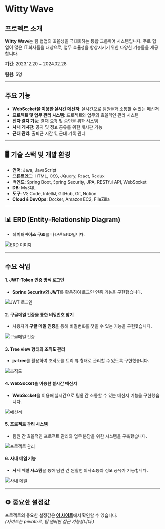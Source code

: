# Witty Wave

## 프로젝트 소개
**Witty Wave**는 팀 협업의 효율성을 극대화하는 통합 그룹웨어 시스템입니다. 주로 협업이 많은 IT 회사들을 대상으로, 업무 효율성을 향상시키기 위한 다양한 기능들을 제공합니다.

**기간**: 2023.12.20 ~ 2024.02.28  

**팀원**: 5명  


---

## 주요 기능
- **WebSocket을 이용한 실시간 메신저**: 실시간으로 팀원들과 소통할 수 있는 메신저
- **프로젝트 및 업무 관리 시스템**: 프로젝트와 업무의 효율적인 관리 시스템
- **전자 결재 기능**: 결재 요청 및 승인을 위한 시스템
- **사내 게시판**: 공지 및 정보 공유를 위한 게시판 기능
- **근태 관리**: 출퇴근 시간 및 근태 기록 관리

---

## 🖥️ 기술 스택 및 개발 환경
- **언어**: Java, JavaScript
- **프론트엔드**: HTML, CSS, JQuery, React, Redux
- **백엔드**: Spring Boot, Spring Security, JPA, RESTful API, WebSocket
- **DB**: MySQL
- **도구**: VS Code, IntelliJ, GitHub, Git, Notion
- **Cloud & DevOps**: Docker, Amazon EC2, FileZilla

---

## 📊 ERD (Entity-Relationship Diagram)
- **데이터베이스 구조**를 나타낸 ERD입니다.

![ERD 이미지](https://github.com/user-attachments/assets/b7e344e3-9737-4afc-a449-759adf35b3bd)

---

## 주요 작업

#### 1. **JWT-Token 인증 방식 로그인**
- **Spring Security와 JWT**를 활용하여 로그인 인증 기능을 구현했습니다.

![JWT 로그인](https://github.com/user-attachments/assets/3d74088a-7f62-4a5a-b3e0-5720ebc1b7a8)

#### 2. **구글메일 인증을 통한 비밀번호 찾기**
- 사용자가 **구글 메일 인증**을 통해 비밀번호를 찾을 수 있는 기능을 구현했습니다.

![구글메일 인증](https://github.com/user-attachments/assets/302a021a-996e-42b0-af7d-061ca867549e)

#### 3. **Tree view 형태의 조직도 관리**
- **js-tree**를 활용하여 조직도를 트리 뷰 형태로 관리할 수 있도록 구현했습니다.

![조직도](https://github.com/user-attachments/assets/1dba6869-af02-42b4-a258-a3675c79e10e)

#### 4. **WebSocket을 이용한 실시간 메신저**
- **WebSocket**을 이용해 실시간으로 팀원 간 소통할 수 있는 메신저 기능을 구현했습니다.

![메신저](https://github.com/user-attachments/assets/1bff2589-9381-4551-bbbe-423abfdc3500)

#### 5. **프로젝트 관리 시스템**
- 팀원 간 효율적인 프로젝트 관리와 업무 분담을 위한 시스템을 구축했습니다.

![프로젝트 관리](https://github.com/user-attachments/assets/166b8452-13a7-48f8-9bdf-f896e5ece66f)

#### 6. **사내 메일 기능**
- **사내 메일 시스템**을 통해 팀원 간 원활한 의사소통과 정보 공유가 가능합니다.

![사내 메일](https://github.com/user-attachments/assets/ee7eb237-d076-4314-b9ff-ef44aed08d4d)

---

## ⚙️ 중요한 설정값
프로젝트의 중요한 설정값은 [**이 사이트**](https://github.com/Witty-Puppy/Backend-settings)에서 확인할 수 있습니다.  
*(사이트는 private로, 팀 멤버만 접근 가능합니다.)*

